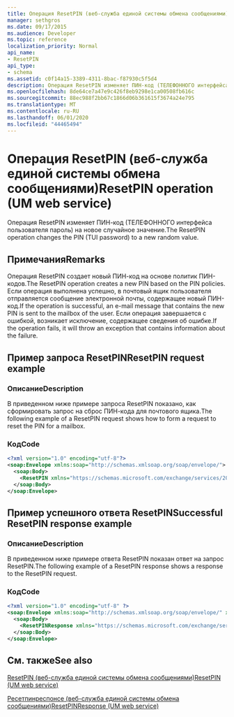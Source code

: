 ```yaml
---
title: Операция ResetPIN (веб-служба единой системы обмена сообщениями)
manager: sethgros
ms.date: 09/17/2015
ms.audience: Developer
ms.topic: reference
localization_priority: Normal
api_name:
- ResetPIN
api_type:
- schema
ms.assetid: c0f14a15-3389-4311-8bac-f87930c5f5d4
description: Операция ResetPIN изменяет ПИН-код (ТЕЛЕФОННОГО интерфейса пользователя пароль) на новое случайное значение.
ms.openlocfilehash: 8de64ce7a47e9c426f8eb9298e1ca00508fb616c
ms.sourcegitcommit: 88ec988f2bb67c1866d06b361615f3674a24e795
ms.translationtype: MT
ms.contentlocale: ru-RU
ms.lasthandoff: 06/01/2020
ms.locfileid: "44465494"
---
```

# <a name="resetpin-operation-um-web-service"></a><span data-ttu-id="992c7-103">Операция ResetPIN (веб-служба единой системы обмена сообщениями)</span><span class="sxs-lookup"><span data-stu-id="992c7-103">ResetPIN operation (UM web service)</span></span>

<span data-ttu-id="992c7-104">Операция ResetPIN изменяет ПИН-код (ТЕЛЕФОННОГО интерфейса пользователя пароль) на новое случайное значение.</span><span class="sxs-lookup"><span data-stu-id="992c7-104">The ResetPIN operation changes the PIN (TUI password) to a new random value.</span></span>
  
## <a name="remarks"></a><span data-ttu-id="992c7-105">Примечания</span><span class="sxs-lookup"><span data-stu-id="992c7-105">Remarks</span></span>

<span data-ttu-id="992c7-106">Операция ResetPIN создает новый ПИН-код на основе политик ПИН-кодов.</span><span class="sxs-lookup"><span data-stu-id="992c7-106">The ResetPIN operation creates a new PIN based on the PIN policies.</span></span> <span data-ttu-id="992c7-107">Если операция выполнена успешно, в почтовый ящик пользователя отправляется сообщение электронной почты, содержащее новый ПИН-код.</span><span class="sxs-lookup"><span data-stu-id="992c7-107">If the operation is successful, an e-mail message that contains the new PIN is sent to the mailbox of the user.</span></span> <span data-ttu-id="992c7-108">Если операция завершается с ошибкой, возникает исключение, содержащее сведения об ошибке.</span><span class="sxs-lookup"><span data-stu-id="992c7-108">If the operation fails, it will throw an exception that contains information about the failure.</span></span>
  
## <a name="resetpin-request-example"></a><span data-ttu-id="992c7-109">Пример запроса ResetPIN</span><span class="sxs-lookup"><span data-stu-id="992c7-109">ResetPIN request example</span></span>

### <a name="description"></a><span data-ttu-id="992c7-110">Описание</span><span class="sxs-lookup"><span data-stu-id="992c7-110">Description</span></span>

<span data-ttu-id="992c7-111">В приведенном ниже примере запроса ResetPIN показано, как сформировать запрос на сброс ПИН-кода для почтового ящика.</span><span class="sxs-lookup"><span data-stu-id="992c7-111">The following example of a ResetPIN request shows how to form a request to reset the PIN for a mailbox.</span></span>
  
### <a name="code"></a><span data-ttu-id="992c7-112">Код</span><span class="sxs-lookup"><span data-stu-id="992c7-112">Code</span></span>

```XML
<?xml version="1.0" encoding="utf-8"?>
<soap:Envelope xmlns:soap="http://schemas.xmlsoap.org/soap/envelope/">
  <soap:Body>
    <ResetPIN xmlns="https://schemas.microsoft.com/exchange/services/2006/messages" />
  </soap:Body>
</soap:Envelope>
```

## <a name="successful-resetpin-response-example"></a><span data-ttu-id="992c7-113">Пример успешного ответа ResetPIN</span><span class="sxs-lookup"><span data-stu-id="992c7-113">Successful ResetPIN response example</span></span>

### <a name="description"></a><span data-ttu-id="992c7-114">Описание</span><span class="sxs-lookup"><span data-stu-id="992c7-114">Description</span></span>

<span data-ttu-id="992c7-115">В приведенном ниже примере ответа ResetPIN показан ответ на запрос ResetPIN.</span><span class="sxs-lookup"><span data-stu-id="992c7-115">The following example of a ResetPIN response shows a response to the ResetPIN request.</span></span>
  
### <a name="code"></a><span data-ttu-id="992c7-116">Код</span><span class="sxs-lookup"><span data-stu-id="992c7-116">Code</span></span>

```XML
<?xml version="1.0" encoding="utf-8" ?> 
<soap:Envelope xmlns:soap="http://schemas.xmlsoap.org/soap/envelope/" xmlns:xsi="http://www.w3.org/2001/XMLSchema-instance" xmlns:xsd="http://www.w3.org/2001/XMLSchema">
  <soap:Body>
    <ResetPINResponse xmlns="https://schemas.microsoft.com/exchange/services/2006/messages" /> 
  </soap:Body>
</soap:Envelope>
```

## <a name="see-also"></a><span data-ttu-id="992c7-117">См. также</span><span class="sxs-lookup"><span data-stu-id="992c7-117">See also</span></span>



[<span data-ttu-id="992c7-118">ResetPIN (веб-служба единой системы обмена сообщениями)</span><span class="sxs-lookup"><span data-stu-id="992c7-118">ResetPIN (UM web service)</span></span>](resetpin-um-web-service.md)
  
[<span data-ttu-id="992c7-119">Ресетпинреспонсе (веб-служба единой системы обмена сообщениями)</span><span class="sxs-lookup"><span data-stu-id="992c7-119">ResetPINResponse (UM web service)</span></span>](resetpinresponse-um-web-service.md)

